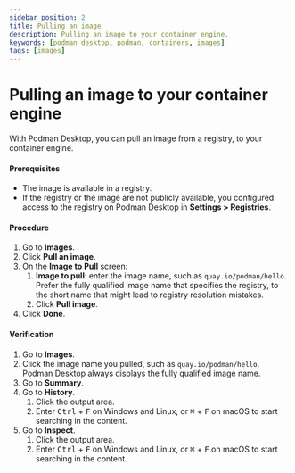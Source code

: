 ```yaml
---
sidebar_position: 2
title: Pulling an image
description: Pulling an image to your container engine.
keywords: [podman desktop, podman, containers, images]
tags: [images]
---
```


# Pulling an image to your container engine

With Podman Desktop, you can pull an image from a registry, to your container engine.

#### Prerequisites

- The image is available in a registry.
- If the registry or the image are not publicly available, you configured access to the registry on Podman Desktop in **<icon icon="fa-solid fa-cog" size="lg" /> Settings > Registries**.

#### Procedure

1. Go to **<icon icon="fa-solid fa-cloud" size="lg" /> Images**.
1. Click **<icon icon="fa-solid fa-arrow-circle-down" size="lg" /> Pull an image**.
1. On the **Image to Pull** screen:
   1. **Image to pull**: enter the image name, such as `quay.io/podman/hello`. Prefer the fully qualified image name that specifies the registry, to the short name that might lead to registry resolution mistakes.
   2. Click **Pull image**.
1. Click **Done**.

#### Verification

1. Go to **<icon icon="fa-solid fa-cloud" size="lg" /> Images**.
1. Click the image name you pulled, such as `quay.io/podman/hello`. Podman Desktop always displays the fully qualified image name.
1. Go to **Summary**.
1. Go to **History**.
   1. Click the output area.
   1. Enter <kbd>Ctrl</kbd> + <kbd>F</kbd> on Windows and Linux, or <kbd>⌘</kbd> + <kbd>F</kbd> on macOS to start searching in the content.
1. Go to **Inspect**.
   1. Click the output area.
   1. Enter <kbd>Ctrl</kbd> + <kbd>F</kbd> on Windows and Linux, or <kbd>⌘</kbd> + <kbd>F</kbd> on macOS to start searching in the content.
